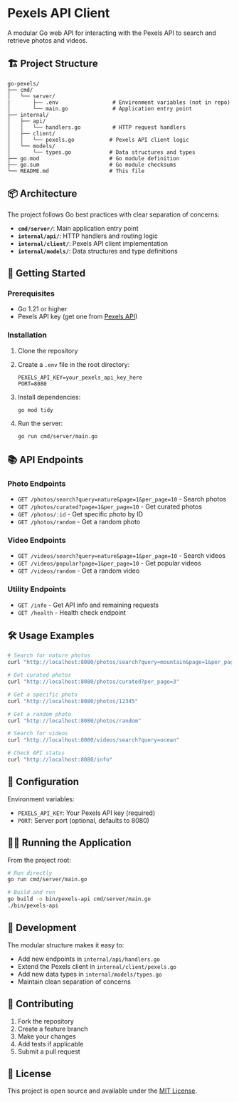# Pexels API Client

A modular Go web API for interacting with the Pexels API to search and retrieve photos and videos.

## 🏗️ Project Structure

```
go-pexels/
├── cmd/
│   └── server/
|       ├── .env                 # Environment variables (not in repo)
│       └── main.go              # Application entry point
├── internal/
│   ├── api/
│   │   └── handlers.go          # HTTP request handlers
│   ├── client/
│   │   └── pexels.go           # Pexels API client logic
│   └── models/
│       └── types.go            # Data structures and types
├── go.mod                      # Go module definition
├── go.sum                      # Go module checksums
└── README.md                   # This file
```

## 📦 Architecture

The project follows Go best practices with clear separation of concerns:

- **`cmd/server/`**: Main application entry point
- **`internal/api/`**: HTTP handlers and routing logic
- **`internal/client/`**: Pexels API client implementation
- **`internal/models/`**: Data structures and type definitions

## 🚀 Getting Started

### Prerequisites

- Go 1.21 or higher
- Pexels API key (get one from [Pexels API](https://www.pexels.com/api/))

### Installation

1. Clone the repository
2. Create a `.env` file in the root directory:
   ```
   PEXELS_API_KEY=your_pexels_api_key_here
   PORT=8080
   ```

3. Install dependencies:
   ```bash
   go mod tidy
   ```

4. Run the server:
   ```bash
   go run cmd/server/main.go
   ```

## 📚 API Endpoints

### Photo Endpoints
- `GET /photos/search?query=nature&page=1&per_page=10` - Search photos
- `GET /photos/curated?page=1&per_page=10` - Get curated photos
- `GET /photos/:id` - Get specific photo by ID
- `GET /photos/random` - Get a random photo

### Video Endpoints
- `GET /videos/search?query=nature&page=1&per_page=10` - Search videos
- `GET /videos/popular?page=1&per_page=10` - Get popular videos
- `GET /videos/random` - Get a random video

### Utility Endpoints
- `GET /info` - Get API info and remaining requests
- `GET /health` - Health check endpoint

## 🛠️ Usage Examples

```bash
# Search for nature photos
curl "http://localhost:8080/photos/search?query=mountain&page=1&per_page=5"

# Get curated photos
curl "http://localhost:8080/photos/curated?per_page=3"

# Get a specific photo
curl "http://localhost:8080/photos/12345"

# Get a random photo
curl "http://localhost:8080/photos/random"

# Search for videos
curl "http://localhost:8080/videos/search?query=ocean"

# Check API status
curl "http://localhost:8080/info"
```

## 🔧 Configuration

Environment variables:
- `PEXELS_API_KEY`: Your Pexels API key (required)
- `PORT`: Server port (optional, defaults to 8080)

## 🏃‍♂️ Running the Application

From the project root:

```bash
# Run directly
go run cmd/server/main.go

# Build and run
go build -o bin/pexels-api cmd/server/main.go
./bin/pexels-api
```

## 📝 Development

The modular structure makes it easy to:
- Add new endpoints in `internal/api/handlers.go`
- Extend the Pexels client in `internal/client/pexels.go`
- Add new data types in `internal/models/types.go`
- Maintain clean separation of concerns

## 🤝 Contributing

1. Fork the repository
2. Create a feature branch
3. Make your changes
4. Add tests if applicable
5. Submit a pull request

## 📄 License

This project is open source and available under the [MIT License](LICENSE). 